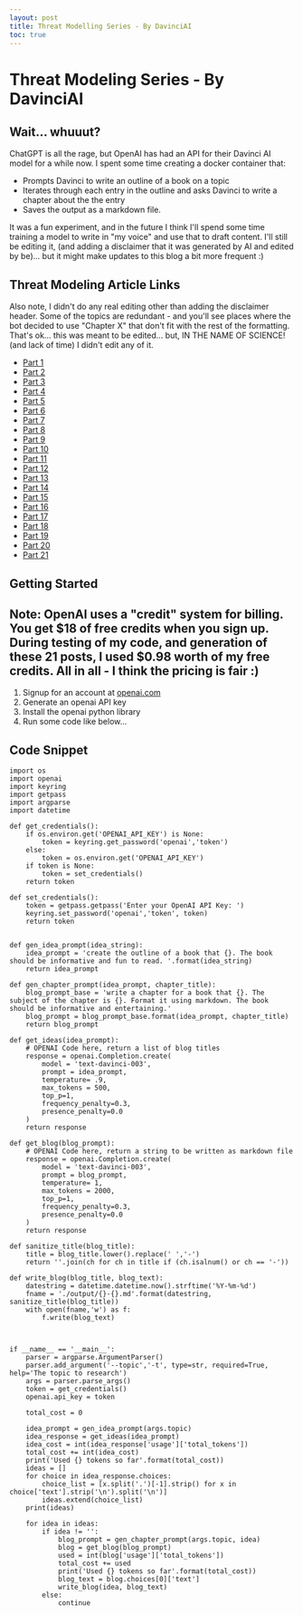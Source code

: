 ```yaml
---
layout: post
title: Threat Modelling Series - By DavinciAI
toc: true
---
```

# Threat Modeling Series - By DavinciAI

## Wait... whuuut?
ChatGPT is all the rage, but OpenAI has had an API for their Davinci AI model for a while now. I spent some time creating a docker container that:
- Prompts Davinci to write an outline of a book on a topic
- Iterates through each entry in the outline and asks Davinci to write a chapter about the the entry
- Saves the output as a markdown file.

It was a fun experiment, and in the future I think I'll spend some time training a model to write in "my voice" and use that to draft content. I'll still be editing it, \(and adding a disclaimer that it was generated by AI and edited by be\)... but it might make updates to this blog a bit more frequent :)

## Threat Modeling Article Links
Also note, I didn't do any real editing other than adding the disclaimer header. Some of the topics are redundant - and you'll see places where the bot decided to use "Chapter X" that don't fit with the rest of the formatting. That's ok... this was meant to be edited... but, IN THE NAME OF SCIENCE! \(and lack of time\) I didn't edit any of it.

- [Part 1](./2022-12-10-threat-modeling-part-1-introduction)
- [Part 2](./2022-12-10-threat-modeling-part-2-what-is-stridedread-hybrid-model)
- [Part 3](./2022-12-10-threat-modeling-part-3-what-are-the-benefits-of-using-the-stridedread-hybrid-model)
- [Part 4](./2022-12-10-threat-modeling-part-4-how-can-you-apply-the-stridedread-model-to-software-development)
- [Part 5](./2022-12-10-threat-modeling-part-5-identifying-threats-and-risks)
- [Part 6](./2022-12-10-threat-modeling-part-6-what-is-a-threat)
- [Part 7](./2022-12-10-threat-modeling-part-7-identifying-and-classifying-threats)
- [Part 8](./2022-12-10-threat-modeling-part-8-assessing-risk-impact-and-likelihoo)
- [Part 9](./2022-12-10-threat-modeling-part-9-developing-mitigations-with-the-stride-approach)
- [Part 10](./2022-12-10-threat-modeling-part-10-understanding-the-stride-framework)
- [Part 11](./2022-12-10-threat-modeling-part-11-identifying-spoofing-tampering-repudiation-information-disclosure-denial-of-service-and-elevation-of-privilege)
- [Part 12](./2022-12-10-threat-modeling-part-12-implementing-controls-with-the-dread-model)
- [Part 13](./2022-12-10-threat-modeling-part-13-understanding-the-dread-syste)
- [Part 14](./2022-12-10-threat-modeling-part-14-applying-damage-potential-reproducibility-exploitability-affected-users-and-discoverability-scoring-systems)
- [Part 15](./2022-12-10-threat-modeling-part-15-putting-it-all-together-building-security-into-software-development)
- [Part 16](./2022-12-10-threat-modeling-part-16-building-security-requirements-into-development-cycles)
- [Part 17](./2022-12-10-threat-modeling-part-17-defining-a-secure-development-lifecycle)
- [Part 18](./2022-12-10-threat-modeling-part-18-integrating-stridedread-into-the-testing-process)
- [Part 19](./2022-12-10-threat-modeling-part-19-summarizing-the-benefits-of-using-stridedread-model)
- [Part 20](./2022-12-10-threat-modeling-part-20-identifying-further-steps-for-securing-software-development)
- [Part 21](./2022-12-10-threat-modeling-part-21-conclusion)

## Getting Started
Note: OpenAI uses a "credit" system for billing. You get $18 of free credits when you sign up. During testing of my code, and generation of these 21 posts, I used $0.98 worth of my free credits. All in all - I think the pricing is fair :) 
---
1. Signup for an account at [openai.com](https://openai.com)
2. Generate an openai API key
3. Install the openai python library
4. Run some code like below...

## Code Snippet
```python3
import os
import openai
import keyring
import getpass
import argparse 
import datetime

def get_credentials():
    if os.environ.get('OPENAI_API_KEY') is None:
        token = keyring.get_password('openai','token')
    else:
        token = os.environ.get('OPENAI_API_KEY')
    if token is None:
        token = set_credentials()
    return token

def set_credentials():
    token = getpass.getpass('Enter your OpenAI API Key: ')
    keyring.set_password('openai','token', token)
    return token


def gen_idea_prompt(idea_string):
    idea_prompt = 'create the outline of a book that {}. The book should be informative and fun to read. '.format(idea_string)
    return idea_prompt

def gen_chapter_prompt(idea_prompt, chapter_title):
    blog_prompt_base = 'write a chapter for a book that {}. The subject of the chapter is {}. Format it using markdown. The book should be informative and entertaining.'
    blog_prompt = blog_prompt_base.format(idea_prompt, chapter_title)
    return blog_prompt

def get_ideas(idea_prompt):
    # OPENAI Code here, return a list of blog titles
    response = openai.Completion.create(
        model = 'text-davinci-003',
        prompt = idea_prompt,
        temperature= .9,
        max_tokens = 500,
        top_p=1,
        frequency_penalty=0.3,
        presence_penalty=0.0
    )
    return response

def get_blog(blog_prompt):
    # OPENAI Code here, return a string to be written as markdown file
    response = openai.Completion.create(
        model = 'text-davinci-003',
        prompt = blog_prompt,
        temperature= 1,
        max_tokens = 2000,
        top_p=1,
        frequency_penalty=0.3,
        presence_penalty=0.0
    )
    return response

def sanitize_title(blog_title):
    title = blog_title.lower().replace(' ','-')
    return ''.join(ch for ch in title if (ch.isalnum() or ch == '-'))

def write_blog(blog_title, blog_text):
    datestring = datetime.datetime.now().strftime('%Y-%m-%d')
    fname = './output/{}-{}.md'.format(datestring, sanitize_title(blog_title))
    with open(fname,'w') as f:
        f.write(blog_text)



if __name__ == '__main__':
    parser = argparse.ArgumentParser()
    parser.add_argument('--topic','-t', type=str, required=True, help='The topic to research')
    args = parser.parse_args()
    token = get_credentials()
    openai.api_key = token
    
    total_cost = 0

    idea_prompt = gen_idea_prompt(args.topic)
    idea_response = get_ideas(idea_prompt)
    idea_cost = int(idea_response['usage']['total_tokens'])
    total_cost += int(idea_cost)
    print('Used {} tokens so far'.format(total_cost))
    ideas = []
    for choice in idea_response.choices:
        choice_list = [x.split('.')[-1].strip() for x in choice['text'].strip('\n').split('\n')]
        ideas.extend(choice_list)
    print(ideas)

    for idea in ideas:
        if idea != '':
            blog_prompt = gen_chapter_prompt(args.topic, idea)
            blog = get_blog(blog_prompt)
            used = int(blog['usage']['total_tokens'])
            total_cost += used
            print('Used {} tokens so far'.format(total_cost))
            blog_text = blog.choices[0]['text']
            write_blog(idea, blog_text)
        else:
            continue
```
